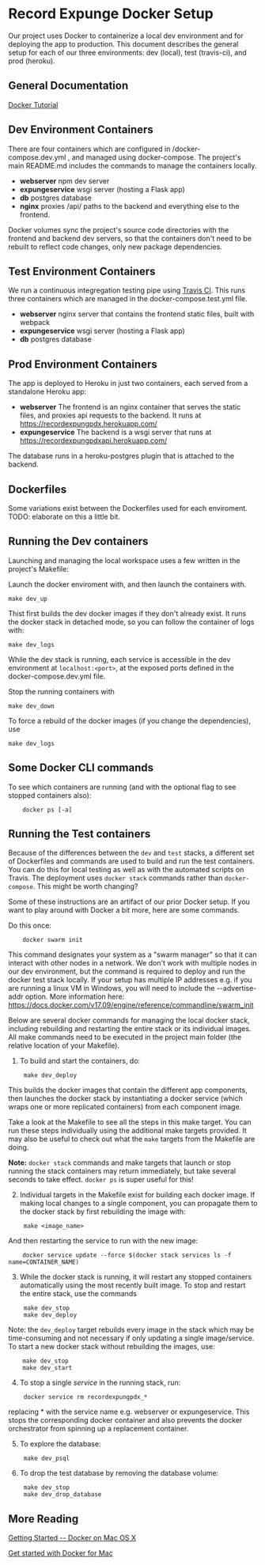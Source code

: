 Record Expunge Docker Setup
===========================

Our project uses Docker to containerize a local dev environment and for deploying the app to production. This document describes the general setup for each of our three environments: dev (local), test (travis-ci), and prod (heroku).

General Documentation
---------------------

[Docker Tutorial](https://docs.docker.com/get-started/)



Dev Environment Containers
--------------------------

There are four containers which are configured in /docker-compose.dev.yml , and managed using docker-compose. The project's main README.md includes the commands to manage the containers locally.

 - **webserver** npm dev server
 - **expungeservice** wsgi server (hosting a Flask app)
 - **db** postgres database
 - **nginx** proxies /api/ paths to the backend and everything else to the frontend.

Docker volumes sync the project's source code directories with the frontend and backend dev servers, so that the containers don't need to be rebuilt to reflect code changes, only new package dependencies.

Test Environment Containers
---------------------------

We run a continuous integregation testing pipe using [Travis CI](https://travis-ci.com/). This runs three containers which are managed in the docker-compose.test.yml file.

 - **webserver** nginx server that contains the frontend static files, built with webpack
 - **expungeservice** wsgi server (hosting a Flask app)
 - **db** postgres database

Prod Environment Containers
---------------------------

The app is deployed to Heroku in just two containers, each served from a standalone Heroku app:

 - **webserver** The frontend is an nginx container that serves the static files, and proxies api requests to the backend. It runs at https://recordexpungpdx.herokuapp.com/
 - **expungeservice** The backend is a wsgi server that runs at https://recordexpungpdxapi.herokuapp.com/

The database runs in a heroku-postgres plugin that is attached to the backend.

Dockerfiles
-----------

Some variations exist between the Dockerfiles used for each enviroment. TODO: elaborate on this a little bit.


Running the Dev containers
--------------------------

Launching and managing the local workspace uses a few written in the project's Makefile:

Launch the docker enviroment with, and then launch the containers with.

```
make dev_up
```

Thist first builds the dev docker images if they don't already exist. It runs the docker stack in detached mode, so you can follow the container of logs with:

```
make dev_logs
```

While the dev stack is running, each service is accessible in the dev environment at `localhost:<port>`, at the exposed ports defined in the docker-compose.dev.yml file.

Stop the running containers with

```
make dev_down
```

To force a rebuild of the docker images (if you change the dependencies), use

```
make dev_logs

```

Some Docker CLI commands
------------------------

To see which containers are running (and with the optional flag to see stopped containers also):


        docker ps [-a]


Running the Test containers
---------------------------

Because of the differences between the `dev` and `test` stacks, a different set of Dockerfiles and commands are used to build and run the test containers. You can do this for local testing as well as with the automated scripts on Travis. The deployment uses `docker stack` commands rather than `docker-compose`. This might be worth changing?

Some of these instructions are an artifact of our prior Docker setup. If you want to play around with Docker a bit more, here are some commands.

Do this once:


        docker swarm init


This command designates your system as a "swarm manager" so that it can interact with other nodes in a network. We don't work with multiple nodes in our dev environment, but the command is required to deploy and run the docker test stack locally. If your setup has multiple IP addresses e.g. if you are running a linux VM in Windows, you will need to include the --advertise-addr option. More information here: https://docs.docker.com/v17.09/engine/reference/commandline/swarm_init

Below are several docker commands for managing the local docker stack, including rebuilding and restarting the entire stack or its individual images. All make commands need to be executed in the project main folder (the relative location of your Makefile).

1. To build and start the containers, do:


        make dev_deploy


This builds the docker images that contain the different app components, then launches the docker stack by instantiating a docker service (which wraps one or more replicated containers) from each component image.

Take a look at the Makefile to see all the steps in this make target. You can run these steps individually using the additional make targets provided. It may also be useful to check out what the `make` targets from the Makefile are doing.


 **Note:**  `docker stack` commands and make targets that launch or stop running the stack containers may return immediately, but take several seconds to take effect. `docker ps` is super useful for this!

2. Individual targets in the Makefile exist for building each docker image. If making local changes to a single component, you can propagate them to the docker stack by first rebuilding the image with:


        make <image_name>


And then restarting the service to run with the new image:


        docker service update --force $(docker stack services ls -f name=CONTAINER_NAME)


3. While the docker stack is running, it will restart any stopped containers automatically using the most recently built image. To stop and restart the entire stack, use the commands

        make dev_stop
        make dev_deploy

Note: the `dev_deploy` target rebuilds every image in the stack which may be time-consuming and not necessary if only updating a single image/service. To start a new docker stack without rebuilding the images, use:

        make dev_stop
        make dev_start

4. To stop a single *service* in the running stack, run:

        docker service rm recordexpungpdx_*

replacing * with the service name e.g.  webserver or expungeservice. This stops the corresponding docker container and also prevents the docker orchestrator from spinning up a replacement container.

5. To explore the database:

        make dev_psql

6. To drop the test database by removing the database volume:

        make dev_stop
        make dev_drop_database


More Reading
------------

[Getting Started -- Docker on Mac OS X](https://medium.com/allenhwkim/getting-started-docker-on-mac-os-x-72c64670464a)

[Get started with Docker for Mac](https://docs.docker.com/docker-for-mac/)
